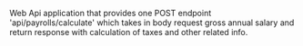 Web Api application that provides one POST endpoint 'api/payrolls/calculate' which takes in body request gross annual salary and return response with calculation of taxes and other related info.
